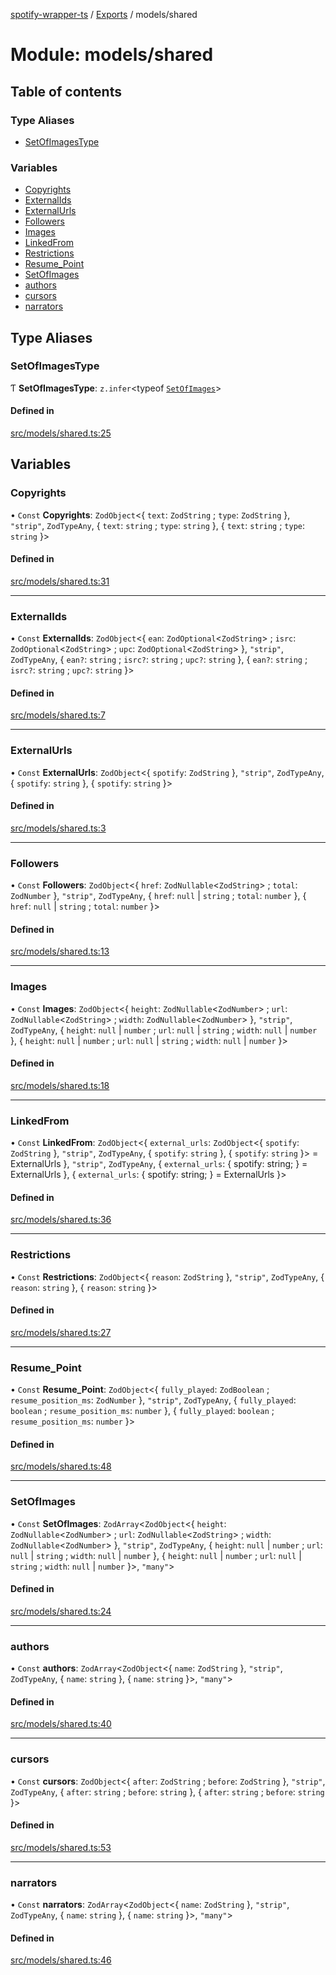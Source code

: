 [spotify-wrapper-ts](../README.md) / [Exports](../modules.md) / models/shared

# Module: models/shared

## Table of contents

### Type Aliases

- [SetOfImagesType](models_shared.md#setofimagestype)

### Variables

- [Copyrights](models_shared.md#copyrights)
- [ExternalIds](models_shared.md#externalids)
- [ExternalUrls](models_shared.md#externalurls)
- [Followers](models_shared.md#followers)
- [Images](models_shared.md#images)
- [LinkedFrom](models_shared.md#linkedfrom)
- [Restrictions](models_shared.md#restrictions)
- [Resume\_Point](models_shared.md#resume_point)
- [SetOfImages](models_shared.md#setofimages)
- [authors](models_shared.md#authors)
- [cursors](models_shared.md#cursors)
- [narrators](models_shared.md#narrators)

## Type Aliases

### SetOfImagesType

Ƭ **SetOfImagesType**: `z.infer`<typeof [`SetOfImages`](models_shared.md#setofimages)\>

#### Defined in

[src/models/shared.ts:25](https://github.com/XzavierDunn/spotify-wrapper-ts/blob/7ece3b9/src/models/shared.ts#L25)

## Variables

### Copyrights

• `Const` **Copyrights**: `ZodObject`<{ `text`: `ZodString` ; `type`: `ZodString`  }, ``"strip"``, `ZodTypeAny`, { `text`: `string` ; `type`: `string`  }, { `text`: `string` ; `type`: `string`  }\>

#### Defined in

[src/models/shared.ts:31](https://github.com/XzavierDunn/spotify-wrapper-ts/blob/7ece3b9/src/models/shared.ts#L31)

___

### ExternalIds

• `Const` **ExternalIds**: `ZodObject`<{ `ean`: `ZodOptional`<`ZodString`\> ; `isrc`: `ZodOptional`<`ZodString`\> ; `upc`: `ZodOptional`<`ZodString`\>  }, ``"strip"``, `ZodTypeAny`, { `ean?`: `string` ; `isrc?`: `string` ; `upc?`: `string`  }, { `ean?`: `string` ; `isrc?`: `string` ; `upc?`: `string`  }\>

#### Defined in

[src/models/shared.ts:7](https://github.com/XzavierDunn/spotify-wrapper-ts/blob/7ece3b9/src/models/shared.ts#L7)

___

### ExternalUrls

• `Const` **ExternalUrls**: `ZodObject`<{ `spotify`: `ZodString`  }, ``"strip"``, `ZodTypeAny`, { `spotify`: `string`  }, { `spotify`: `string`  }\>

#### Defined in

[src/models/shared.ts:3](https://github.com/XzavierDunn/spotify-wrapper-ts/blob/7ece3b9/src/models/shared.ts#L3)

___

### Followers

• `Const` **Followers**: `ZodObject`<{ `href`: `ZodNullable`<`ZodString`\> ; `total`: `ZodNumber`  }, ``"strip"``, `ZodTypeAny`, { `href`: ``null`` \| `string` ; `total`: `number`  }, { `href`: ``null`` \| `string` ; `total`: `number`  }\>

#### Defined in

[src/models/shared.ts:13](https://github.com/XzavierDunn/spotify-wrapper-ts/blob/7ece3b9/src/models/shared.ts#L13)

___

### Images

• `Const` **Images**: `ZodObject`<{ `height`: `ZodNullable`<`ZodNumber`\> ; `url`: `ZodNullable`<`ZodString`\> ; `width`: `ZodNullable`<`ZodNumber`\>  }, ``"strip"``, `ZodTypeAny`, { `height`: ``null`` \| `number` ; `url`: ``null`` \| `string` ; `width`: ``null`` \| `number`  }, { `height`: ``null`` \| `number` ; `url`: ``null`` \| `string` ; `width`: ``null`` \| `number`  }\>

#### Defined in

[src/models/shared.ts:18](https://github.com/XzavierDunn/spotify-wrapper-ts/blob/7ece3b9/src/models/shared.ts#L18)

___

### LinkedFrom

• `Const` **LinkedFrom**: `ZodObject`<{ `external_urls`: `ZodObject`<{ `spotify`: `ZodString`  }, ``"strip"``, `ZodTypeAny`, { `spotify`: `string`  }, { `spotify`: `string`  }\> = ExternalUrls }, ``"strip"``, `ZodTypeAny`, { `external_urls`: { spotify: string; } = ExternalUrls }, { `external_urls`: { spotify: string; } = ExternalUrls }\>

#### Defined in

[src/models/shared.ts:36](https://github.com/XzavierDunn/spotify-wrapper-ts/blob/7ece3b9/src/models/shared.ts#L36)

___

### Restrictions

• `Const` **Restrictions**: `ZodObject`<{ `reason`: `ZodString`  }, ``"strip"``, `ZodTypeAny`, { `reason`: `string`  }, { `reason`: `string`  }\>

#### Defined in

[src/models/shared.ts:27](https://github.com/XzavierDunn/spotify-wrapper-ts/blob/7ece3b9/src/models/shared.ts#L27)

___

### Resume\_Point

• `Const` **Resume\_Point**: `ZodObject`<{ `fully_played`: `ZodBoolean` ; `resume_position_ms`: `ZodNumber`  }, ``"strip"``, `ZodTypeAny`, { `fully_played`: `boolean` ; `resume_position_ms`: `number`  }, { `fully_played`: `boolean` ; `resume_position_ms`: `number`  }\>

#### Defined in

[src/models/shared.ts:48](https://github.com/XzavierDunn/spotify-wrapper-ts/blob/7ece3b9/src/models/shared.ts#L48)

___

### SetOfImages

• `Const` **SetOfImages**: `ZodArray`<`ZodObject`<{ `height`: `ZodNullable`<`ZodNumber`\> ; `url`: `ZodNullable`<`ZodString`\> ; `width`: `ZodNullable`<`ZodNumber`\>  }, ``"strip"``, `ZodTypeAny`, { `height`: ``null`` \| `number` ; `url`: ``null`` \| `string` ; `width`: ``null`` \| `number`  }, { `height`: ``null`` \| `number` ; `url`: ``null`` \| `string` ; `width`: ``null`` \| `number`  }\>, ``"many"``\>

#### Defined in

[src/models/shared.ts:24](https://github.com/XzavierDunn/spotify-wrapper-ts/blob/7ece3b9/src/models/shared.ts#L24)

___

### authors

• `Const` **authors**: `ZodArray`<`ZodObject`<{ `name`: `ZodString`  }, ``"strip"``, `ZodTypeAny`, { `name`: `string`  }, { `name`: `string`  }\>, ``"many"``\>

#### Defined in

[src/models/shared.ts:40](https://github.com/XzavierDunn/spotify-wrapper-ts/blob/7ece3b9/src/models/shared.ts#L40)

___

### cursors

• `Const` **cursors**: `ZodObject`<{ `after`: `ZodString` ; `before`: `ZodString`  }, ``"strip"``, `ZodTypeAny`, { `after`: `string` ; `before`: `string`  }, { `after`: `string` ; `before`: `string`  }\>

#### Defined in

[src/models/shared.ts:53](https://github.com/XzavierDunn/spotify-wrapper-ts/blob/7ece3b9/src/models/shared.ts#L53)

___

### narrators

• `Const` **narrators**: `ZodArray`<`ZodObject`<{ `name`: `ZodString`  }, ``"strip"``, `ZodTypeAny`, { `name`: `string`  }, { `name`: `string`  }\>, ``"many"``\>

#### Defined in

[src/models/shared.ts:46](https://github.com/XzavierDunn/spotify-wrapper-ts/blob/7ece3b9/src/models/shared.ts#L46)
